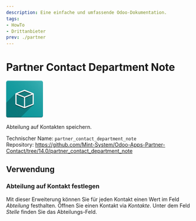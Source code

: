 ```yaml
---
description: Eine einfache und umfassende Odoo-Dokumentation.
tags:
- HowTo
- Drittanbieter
prev: ./partner
---
```

# Partner Contact Department Note
![icon_oms_box](assets/icon_oms_box.png)

Abteilung auf Kontakten speichern. 

Technischer Name: `partner_contact_department_note`\
Repository: <https://github.com/Mint-System/Odoo-Apps-Partner-Contact/tree/14.0/partner_contact_department_note>

## Verwendung

### Abteilung auf Kontakt festlegen

Mit dieser Erweiterung können Sie für jeden Kontakt einen Wert im Feld *Abteilung* festhalten. Öffnen Sie einen Kontakt via *Kontakte*. Unter dem Feld *Stelle* finden Sie das Abteilungs-Feld.
